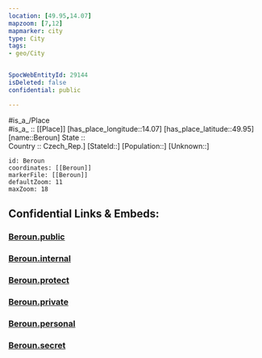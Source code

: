 ```yaml
---
location: [49.95,14.07] 
mapzoom: [7,12] 
mapmarker: city 
type: City
tags:
- geo/City


SpocWebEntityId: 29144
isDeleted: false
confidential: public

---
```

#is_a_/Place  
#is_a_ :: [[Place]] 
[has_place_longitude::14.07] 
[has_place_latitude::49.95] 
[name::Beroun] 
State ::  
Country :: Czech_Rep.] 
[StateId::] 
[Population::] 
[Unknown::] 


```leaflet
id: Beroun
coordinates: [[Beroun]] 
markerFile: [[Beroun]] 
defaultZoom: 11 
maxZoom: 18
```


## Confidential Links & Embeds: 

### [Beroun.public](/_public/\Earth\Continent\Europe\Europe~Central\Czech_Republic\regions~Czech_Republic\Středočeský\CityBeroun.public.md) 

### [Beroun.internal](/_internal/\Earth\Continent\Europe\Europe~Central\Czech_Republic\regions~Czech_Republic\Středočeský\CityBeroun.internal.md) 

### [Beroun.protect](/_protect/\Earth\Continent\Europe\Europe~Central\Czech_Republic\regions~Czech_Republic\Středočeský\CityBeroun.protect.md) 

### [Beroun.private](/_private/\Earth\Continent\Europe\Europe~Central\Czech_Republic\regions~Czech_Republic\Středočeský\CityBeroun.private.md) 

### [Beroun.personal](/_personal/\Earth\Continent\Europe\Europe~Central\Czech_Republic\regions~Czech_Republic\Středočeský\CityBeroun.personal.md) 

### [Beroun.secret](/_secret/\Earth\Continent\Europe\Europe~Central\Czech_Republic\regions~Czech_Republic\Středočeský\CityBeroun.secret.md)

